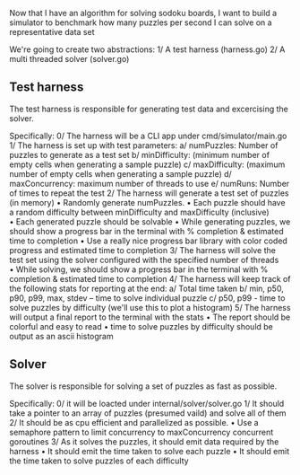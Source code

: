 Now that I have an algorithm for solving sodoku boards, I want to build a simulator to benchmark how many puzzles per second I can solve on a representative data set

We're going to create two abstractions:
1/ A test harness (harness.go)
2/ A multi threaded solver (solver.go)

## Test harness
The test harness is responsible for generating test data and excercising the solver.

Specifically:
0/ The harness will be a CLI app under cmd/simulator/main.go
1/ The harness is set up with test parameters:
   a/ numPuzzles: Number of puzzles to generate as a test set
   b/ minDifficulty: (minimum number of empty cells when generating a sample puzzle)
   c/ maxDifficulty: (maximum number of empty cells when generating a sample puzzle)
   d/ maxConcurrency: maximum number of threads to use
   e/ numRuns: Number of times to repeat the test
2/ The harness will generate a test set of puzzles (in memory)
    • Randomly generate numPuzzles. 
    • Each puzzle should have a random difficulty between minDifficulty and maxDifficulty (inclusive)
    • Each generated puzzle should be solvable
    • While generating puzzles, we should show a progress bar in the terminal with % completion & estimated time to completion
        • Use a really nice progress bar library with color coded progress and estimated time to completion
3/ The harness will solve the test set using the solver configured with the specified number of threads
    • While solving, we should show a progress bar in the terminal with % completion & estimated time to completion
4/ The harness will keep track of the following stats for reporting at the end:
    a/ Total time taken
    b/ min, p50, p90, p99, max, stdev – time to solve individual puzzle
    c/ p50, p99 - time to solve puzzles by difficulty (we'll use this to plot a histogram)
5/ The harness will output a final report to the terminal with the stats
    • The report should be colorful and easy to read
    • time to solve puzzles by difficulty should be output as an ascii histogram

## Solver
The solver is responsible for solving a set of puzzles as fast as possible.

Specifically:
0/ it will be loacted under internal/solver/solver.go
1/ It should take a pointer to an array of puzzles (presumed vaild) and solve all of them
2/ It should be as cpu efficient and parallelized as possible. 
    • Use a semaphore pattern to limit concurrency to maxConcurrency concurrent goroutines
3/ As it solves the puzzles, it should emit data required by the harness
    • It should emit the time taken to solve each puzzle
    • It should emit the time taken to solve puzzles of each difficulty
